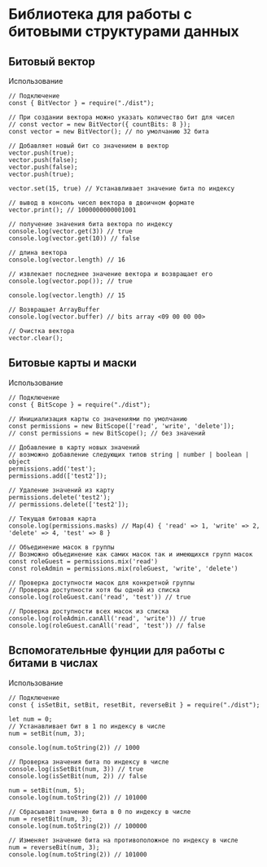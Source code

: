# Библиотека для работы с битовыми структурами данных

## Битовый вектор

Использование

    // Подключение    
    const { BitVector } = require("./dist");

    // При создании вектора можно указать количество бит для чисел
    // const vector = new BitVector({ countBits: 8 });
    const vector = new BitVector(); // по умолчанию 32 бита

    // Добавляет новый бит со значением в вектор
    vector.push(true); 
    vector.push(false);
    vector.push(false);
    vector.push(true);
    
    vector.set(15, true) // Устанавливает значение бита по индексу
    
    // вывод в консоль чисел вектора в двоичном формате
    vector.print(); // 1000000000001001 
    
    // получение значения бита вектора по индексу
    console.log(vector.get(3)) // true
    console.log(vector.get(10)) // false
    
    // длина вектора
    console.log(vector.length) // 16
    
    // извлекает последнее значение вектора и возвращает его
    console.log(vector.pop()); // true
    
    console.log(vector.length) // 15
    
    // Возвращает ArrayBuffer
    console.log(vector.buffer) // bits array <09 00 00 00>
    
    // Очистка вектора
    vector.clear();

## Битовые карты и маски
Использование

    // Подключение
    const { BitScope } = require("./dist");
    
    // Инициализация карты со значениями по умолчанию
    const permissions = new BitScope(['read', 'write', 'delete']);
    // const permissions = new BitScope(); // без значений
    
    // Добавление в карту новых значений
    // возможно добавление следующих типов string | number | boolean | object
    permissions.add('test');
    permissions.add(['test2']);
    
    // Удаление значений из карту
    permissions.delete('test2');
    // permissions.delete(['test2']);
    
    // Текущая битовая карта
    console.log(permissions.masks) // Map(4) { 'read' => 1, 'write' => 2, 'delete' => 4, 'test' => 8 }
    
    // Объединение масок в группы
    // Возможно объединение как самих масок так и имеющихся групп масок
    const roleGuest = permissions.mix('read')
    const roleAdmin = permissions.mix(roleGuest, 'write', 'delete')
    
    // Проверка доступности масок для конкретной группы
    // Проверка доступности хотя бы одной из списка
    console.log(roleGuest.can('read', 'test')) // true

    // Проверка доступности всех масок из списка
    console.log(roleAdmin.canAll('read', 'write')) // true
    console.log(roleGuest.canAll('read', 'test')) // false


## Вспомогательные фунции для работы с битами в числах
Использование

    // Подключение
    const { isSetBit, setBit, resetBit, reverseBit } = require("./dist");
    
    let num = 0;
    // Устанавливает бит в 1 по индексу в числе
    num = setBit(num, 3);
    
    console.log(num.toString(2)) // 1000
    
    // Проверка значения бита по индексу в числе
    console.log(isSetBit(num, 3)) // true
    console.log(isSetBit(num, 2)) // false
    
    num = setBit(num, 5);
    console.log(num.toString(2)) // 101000
    
    // Сбрасывает значение бита в 0 по индексу в числе
    num = resetBit(num, 3);
    console.log(num.toString(2)) // 100000
    
    // Изменяет значение бита на противоположное по индексу в числе
    num = reverseBit(num, 3);
    console.log(num.toString(2)) // 101000
